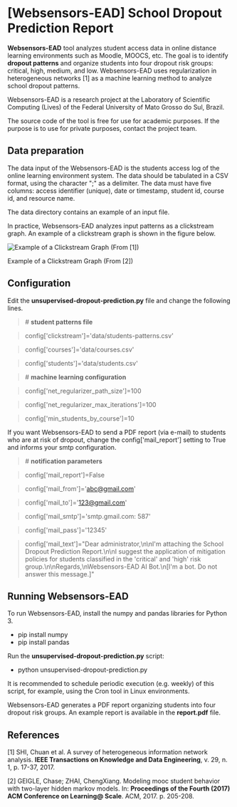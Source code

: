 # [Websensors-EAD] School Dropout Prediction Report

**Websensors-EAD** tool analyzes student access data in online distance learning environments such as Moodle, MOOCS, etc. The goal is to identify **dropout patterns** and organize students into four dropout risk groups: critical, high, medium, and low. Websensors-EAD uses regularization in heterogeneous networks [1] as a machine learning method to analyze school dropout patterns.

Websensors-EAD is a research project at the Laboratory of Scientific Computing (Lives) of the Federal University of Mato Grosso do Sul, Brazil.

The source code of the tool is free for use for academic purposes. If the purpose is to use for private purposes, contact the project team.


## Data preparation

The data input of the Websensors-EAD is the students access log of the online learning environment system. The data should be tabulated in a CSV format, using the character ";" as a delimiter. The data must have five columns: access identifier (unique), date or timestamp, student id, course id, and resource name.

The data directory contains an example of an input file.

In practice, Websensors-EAD analyzes input patterns as a clickstream graph. An example of a clickstream graph is shown in the figure below.

![Example of a Clickstream Graph (From [1])](https://i.imgur.com/HnJkMge.png)

Example of a Clickstream Graph (From [2])

## Configuration

Edit the **unsupervised-dropout-prediction.py** file and change the following lines.

> \# **student patterns file**

> config['clickstream']='data/students-patterns.csv'

> config['courses']='data/courses.csv'

> config['students']='data/students.csv'

> \# **machine learning configuration**

> config['net_regularizer_path_size']=100

> config['net_regularizer_max_iterations']=100

> config['min_students_by_course']=10

If you want Websensors-EAD to send a PDF report (via e-mail) to students who are at risk of dropout, change the config['mail_report'] setting to True and informs your smtp configuration.

> \# **notification parameters**

> config['mail_report']=False

> config['mail_from']='abc@gmail.com'

> config['mail_to']='123@gmail.com'

> config['mail_smtp']='smtp.gmail.com: 587'

> config['mail_pass']='12345'

> config['mail_text']="Dear administrator,\n\nI'm attaching the School Dropout Prediction Report.\n\nI suggest the application of mitigation policies for students classified in the 'critical' and 'high' risk group.\n\nRegards,\nWebsensors-EAD AI Bot.\n[I'm a bot. Do not answer this message.]"


## Running Websensors-EAD

To run Websensors-EAD, install the numpy and pandas libraries for Python 3.

* pip install numpy
* pip install pandas

Run the **unsupervised-dropout-prediction.py** script:

* python unsupervised-dropout-prediction.py

It is recommended to schedule periodic execution  (e.g. weekly) of this script, for example, using the Cron tool in Linux environments.

Websensors-EAD generates a PDF report organizing students into four dropout risk groups. An example report is available in the **report.pdf** file.

## References

[1] SHI, Chuan et al. A survey of heterogeneous information network analysis. **IEEE Transactions on Knowledge and Data Engineering**, v. 29, n. 1, p. 17-37, 2017.

[2] GEIGLE, Chase; ZHAI, ChengXiang. Modeling mooc student behavior with two-layer hidden markov models. In: **Proceedings of the Fourth (2017) ACM Conference on Learning@ Scale**. ACM, 2017. p. 205-208.
